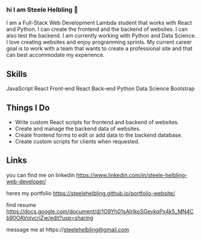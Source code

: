### hi I am Steele Helbling 👋

I am a Full-Stack Web Development Lambda student that works with React and Python. I can create the frontend and the backend of websites. I can also test the backend. I am currently working with Python and Data Science. I love creating websites and enjoy programming sprints. My current career goal is to work with a team that wants to create a professional site and that can best accommodate my experience. 

## Skills
JavaScript    React Front-end     React Back-end     Python      Data Science  Bootstrap

## Things I Do 

* Write custom React scripts for frontend and backend of websites.
* Create and manage the backend data of websites.
* Create frontend forms to edit or add data to the backend database.
* Create custom scripts for clients when requested.

## Links
you can find me on linkedin 
https://www.linkedin.com/in/steele-helbling-web-developer/

heres my portfolio 
https://steelehelbling.github.io/portfolio-website/

find resume
https://docs.google.com/document/d/1O9Yh01sAIrlkoSGevkqPx4k5_MN4Cb90OAVoIvcriZw/edit?usp=sharing

message me at 
https://steelehelbling@gmail.com
